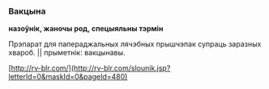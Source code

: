 ### Вакцына
**назоўнік, жаночы род, спецыяльны тэрмін**

Прэпарат для папераджальных лячэбных прышчэпак супраць заразных хвароб. || прыметнік: вакцынавы.

<a rel="author">[http://rv-blr.com/](http://rv-blr.com/slounik.jsp?letterId=0&maskId=0&pageId=480)</a>
